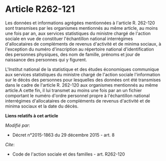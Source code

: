 # Article R262-121

Les données et informations agrégées mentionnées à l'article R. 262-120 sont transmises par les organismes mentionnés au même
article, au moins une fois par an, aux services statistiques du ministre chargé de l'action sociale en vue de constituer
l'échantillon national interrégimes d'allocataires de compléments de revenus d'activité et de minima sociaux, à l'exception
du numéro d'inscription au répertoire national d'identification des personnes physiques, des nom de famille, prénoms et jour
de naissance des personnes qui y figurent.

L'Institut national de la statistique et des études économiques communique aux services statistiques du ministre chargé de
l'action sociale l'information sur le décès des personnes pour lesquelles des données ont été transmises dans le cadre de
l'article R. 262-120 aux organismes mentionnés au même article.A cette fin, il lui transmet au moins une fois par an un
fichier comportant le numéro d'ordre personnel propre à l'échantillon national interrégimes d'allocataires de compléments de
revenus d'activité et de minima sociaux et la date du décès.

**Liens relatifs à cet article**

_Modifié par_:

  - Décret n°2015-1863 du 29 décembre 2015 - art. 8

_Cite_:

  - Code de l'action sociale et des familles - art. R262-120
